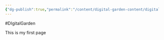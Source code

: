 ```yaml
---
{"dg-publish":true,"permalink":"/content/digital-garden-content/digital-garden-content/","tags":["gardenEntry"]}
---
```


#DIgitalGarden

This is my first page